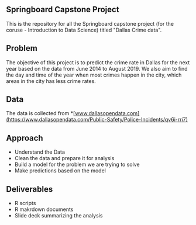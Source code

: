 Springboard Capstone Project
----------------------------

This is the repository for all the Springboard capstone project (for the
coruse - Introduction to Data Science) titled "Dallas Crime data".

Problem
-------

The objective of this project is to predict the crime rate in Dallas for
the next year based on the data from June 2014 to August 2019. We also
aim to find the day and time of the year when most crimes happen in the
city, which areas in the city has less crime rates.

Data
----

The data is collected from
\*[www.dallasopendata.com](https://www.dallasopendata.com/Public-Safety/Police-Incidents/qv6i-rri7)

Approach
--------

-   Understand the Data
-   Clean the data and prepare it for analysis
-   Build a model for the problem we are trying to solve
-   Make predictions based on the model

Deliverables
------------

-   R scripts
-   R makrdown documents
-   Slide deck summarizing the analysis
